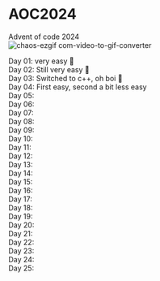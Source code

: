 

# AOC2024  
Advent of code 2024  
![chaos-ezgif com-video-to-gif-converter](https://github.com/user-attachments/assets/88262dba-581a-4ecd-beb1-a6906ef648c7)

Day 01: very easy 🦆  
Day 02: Still very easy 🗿  
Day 03: Switched to c++, oh boi 🤡  
Day 04: First easy, second a bit less easy  
Day 05:  
Day 06:  
Day 07:  
Day 08:  
Day 09:  
Day 10:  
Day 11:  
Day 12:  
Day 13:  
Day 14:  
Day 15:  
Day 16:  
Day 17:  
Day 18:  
Day 19:  
Day 20:  
Day 21:  
Day 22:  
Day 23:  
Day 24:  
Day 25:  
